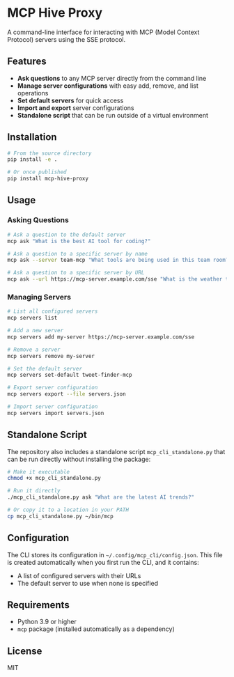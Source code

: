 # MCP Hive Proxy

A command-line interface for interacting with MCP (Model Context Protocol) servers using the SSE protocol.

## Features

- **Ask questions** to any MCP server directly from the command line
- **Manage server configurations** with easy add, remove, and list operations
- **Set default servers** for quick access
- **Import and export** server configurations
- **Standalone script** that can be run outside of a virtual environment

## Installation

```bash
# From the source directory
pip install -e .

# Or once published
pip install mcp-hive-proxy
```

## Usage

### Asking Questions

```bash
# Ask a question to the default server
mcp ask "What is the best AI tool for coding?"

# Ask a question to a specific server by name
mcp ask --server team-mcp "What tools are being used in this team room?"

# Ask a question to a specific server by URL
mcp ask --url https://mcp-server.example.com/sse "What is the weather today?"
```

### Managing Servers

```bash
# List all configured servers
mcp servers list

# Add a new server
mcp servers add my-server https://mcp-server.example.com/sse

# Remove a server
mcp servers remove my-server

# Set the default server
mcp servers set-default tweet-finder-mcp

# Export server configuration
mcp servers export --file servers.json

# Import server configuration
mcp servers import servers.json
```

## Standalone Script

The repository also includes a standalone script `mcp_cli_standalone.py` that can be run directly without installing the package:

```bash
# Make it executable
chmod +x mcp_cli_standalone.py

# Run it directly
./mcp_cli_standalone.py ask "What are the latest AI trends?"

# Or copy it to a location in your PATH
cp mcp_cli_standalone.py ~/bin/mcp
```

## Configuration

The CLI stores its configuration in `~/.config/mcp_cli/config.json`. This file is created automatically when you first run the CLI, and it contains:

- A list of configured servers with their URLs
- The default server to use when none is specified

## Requirements

- Python 3.9 or higher
- `mcp` package (installed automatically as a dependency)

## License

MIT
